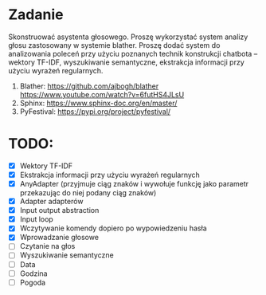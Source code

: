 # Zadanie

Skonstruować asystenta głosowego. Proszę wykorzystać system analizy głosu zastosowany w
systemie blather. Proszę dodać system do analizowania poleceń przy użyciu poznanych technik
konstrukcji chatbota – wektory TF-IDF, wyszukiwanie semantyczne, ekstrakcja informacji przy
użyciu wyrażeń regularnych.
1. Blather: https://github.com/ajbogh/blather https://www.youtube.com/watch?v=6futHS4JLsU
2. Sphinx: https://www.sphinx-doc.org/en/master/
3. PyFestival: https://pypi.org/project/pyfestival/

# TODO:
- [x] Wektory TF-IDF
- [x] Ekstrakcja informacji przy użyciu wyrażeń regularnych
- [x] AnyAdapter (przyjmuje ciąg znaków i wywołuje funkcję jako parametr przekazując do niej podany ciąg znaków)
- [x] Adapter adapterów
- [x] Input output abstraction
- [x] Input loop
- [x] Wczytywanie komendy dopiero po wypowiedzeniu hasła
- [x] Wprowadzanie głosowe
- [ ] Czytanie na głos
- [ ] Wyszukiwanie semantyczne
- [ ] Data
- [ ] Godzina
- [ ] Pogoda